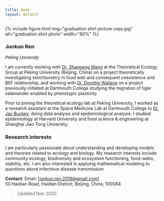 ```yaml
---
title: Home
layout: default
---
```


{% include figure.html img="graduation shirt picture copy.jpg" alt="graduation shirt photo" width="60%" %}

### Junkun Ren  
<span style="font-family: Helvetica; font-size:1em;">_Peking University_ </span> 


I am currently working with [Dr. Shaopeng Wang](http://scholar.pku.edu.cn/spwang) at the Theoretical Ecology Group at Peking University (Beijing, China) on a project theoretically investigating stoichiometry in food web and consequent coexistence and BEF relationship, and working with [Dr. Dorothy Wallace](https://math.dartmouth.edu/~dwallace/) on a project previously initiated at Dartmouth College studying the migration of tiger salamander enabled by phenotypic plasticity. 

Prior to joining the theoretical ecology lab at Peking University, I worked as a research assistant at the Space Medicine Lab at Dartmouth College to [Dr. Jay Buckey](https://geiselmed.dartmouth.edu/faculty/facultydb/view.php/?uid=426), doing data analysis and epidemiological analysis. I studied epidemiology at Harvard University and food science & engineering at Shanghai Jiao Tong University.

### Research interests

I am particularly passionate about understanding and developing models and theories related to ecology and biology. My research interests include community ecology, biodiversity and ecosystem functioning, food-webs, stability, etc. I am also interested in applying mathematical modeling to questions about infectious disease transmission.

<!--
 <table border="1">
 <tr>
    <td><b style="font-size:15px">Interests</b></td>
    <td><b style="font-size:15px">Areas</b></td>
    <td><b style="font-size:15px">Methodology</b></td>
 </tr>
 <tr>
    <td> 
        - theoretical ecology <br/>
        - mathematical biology
    </td>
    <td>
        - Food-web  <br/>
        - Coexistence  <br/> 
        - Stability <br/>
        - Disease ecology<br/>
    </td>
 </tr>
</table>


{% include toc.html %}

------

{% include template/credits.html %}
-->

**Contact**:
Email: [junkun.ren.2019@gmail.com]<br/>
50 Haidian Road, Haidian District, Beijing, China, 100084

> Updated Nov 2020

